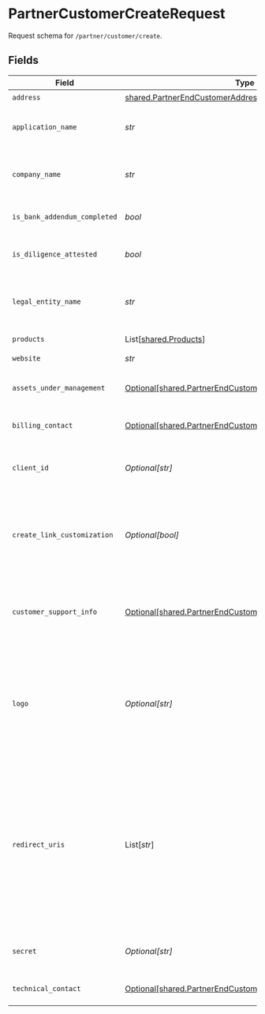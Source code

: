 # PartnerCustomerCreateRequest

Request schema for `/partner/customer/create`.


## Fields

| Field                                                                                                                                                                                                                                                                                                                                                                                                                                                                                                                                                                                  | Type                                                                                                                                                                                                                                                                                                                                                                                                                                                                                                                                                                                   | Required                                                                                                                                                                                                                                                                                                                                                                                                                                                                                                                                                                               | Description                                                                                                                                                                                                                                                                                                                                                                                                                                                                                                                                                                            |
| -------------------------------------------------------------------------------------------------------------------------------------------------------------------------------------------------------------------------------------------------------------------------------------------------------------------------------------------------------------------------------------------------------------------------------------------------------------------------------------------------------------------------------------------------------------------------------------- | -------------------------------------------------------------------------------------------------------------------------------------------------------------------------------------------------------------------------------------------------------------------------------------------------------------------------------------------------------------------------------------------------------------------------------------------------------------------------------------------------------------------------------------------------------------------------------------- | -------------------------------------------------------------------------------------------------------------------------------------------------------------------------------------------------------------------------------------------------------------------------------------------------------------------------------------------------------------------------------------------------------------------------------------------------------------------------------------------------------------------------------------------------------------------------------------- | -------------------------------------------------------------------------------------------------------------------------------------------------------------------------------------------------------------------------------------------------------------------------------------------------------------------------------------------------------------------------------------------------------------------------------------------------------------------------------------------------------------------------------------------------------------------------------------- |
| `address`                                                                                                                                                                                                                                                                                                                                                                                                                                                                                                                                                                              | [shared.PartnerEndCustomerAddress](../../models/shared/partnerendcustomeraddress.md)                                                                                                                                                                                                                                                                                                                                                                                                                                                                                                   | :heavy_check_mark:                                                                                                                                                                                                                                                                                                                                                                                                                                                                                                                                                                     | The end customer's address.                                                                                                                                                                                                                                                                                                                                                                                                                                                                                                                                                            |
| `application_name`                                                                                                                                                                                                                                                                                                                                                                                                                                                                                                                                                                     | *str*                                                                                                                                                                                                                                                                                                                                                                                                                                                                                                                                                                                  | :heavy_check_mark:                                                                                                                                                                                                                                                                                                                                                                                                                                                                                                                                                                     | The name of the end customer's application. This will be shown to end users when they go through the Plaid Link flow.                                                                                                                                                                                                                                                                                                                                                                                                                                                                  |
| `company_name`                                                                                                                                                                                                                                                                                                                                                                                                                                                                                                                                                                         | *str*                                                                                                                                                                                                                                                                                                                                                                                                                                                                                                                                                                                  | :heavy_check_mark:                                                                                                                                                                                                                                                                                                                                                                                                                                                                                                                                                                     | The company name of the end customer being created. This will be used to display the end customer in the Plaid Dashboard. It will not be shown to end users.                                                                                                                                                                                                                                                                                                                                                                                                                           |
| `is_bank_addendum_completed`                                                                                                                                                                                                                                                                                                                                                                                                                                                                                                                                                           | *bool*                                                                                                                                                                                                                                                                                                                                                                                                                                                                                                                                                                                 | :heavy_check_mark:                                                                                                                                                                                                                                                                                                                                                                                                                                                                                                                                                                     | Denotes whether the partner has forwarded the Plaid bank addendum to the end customer.                                                                                                                                                                                                                                                                                                                                                                                                                                                                                                 |
| `is_diligence_attested`                                                                                                                                                                                                                                                                                                                                                                                                                                                                                                                                                                | *bool*                                                                                                                                                                                                                                                                                                                                                                                                                                                                                                                                                                                 | :heavy_check_mark:                                                                                                                                                                                                                                                                                                                                                                                                                                                                                                                                                                     | Denotes whether or not the partner has completed attestation of diligence for the end customer to be created.                                                                                                                                                                                                                                                                                                                                                                                                                                                                          |
| `legal_entity_name`                                                                                                                                                                                                                                                                                                                                                                                                                                                                                                                                                                    | *str*                                                                                                                                                                                                                                                                                                                                                                                                                                                                                                                                                                                  | :heavy_check_mark:                                                                                                                                                                                                                                                                                                                                                                                                                                                                                                                                                                     | The end customer's legal name. This will be shared with financial institutions as part of the OAuth registration process. It will not be shown to end users.                                                                                                                                                                                                                                                                                                                                                                                                                           |
| `products`                                                                                                                                                                                                                                                                                                                                                                                                                                                                                                                                                                             | List[[shared.Products](../../models/shared/products.md)]                                                                                                                                                                                                                                                                                                                                                                                                                                                                                                                               | :heavy_check_mark:                                                                                                                                                                                                                                                                                                                                                                                                                                                                                                                                                                     | The products to be enabled for the end customer.                                                                                                                                                                                                                                                                                                                                                                                                                                                                                                                                       |
| `website`                                                                                                                                                                                                                                                                                                                                                                                                                                                                                                                                                                              | *str*                                                                                                                                                                                                                                                                                                                                                                                                                                                                                                                                                                                  | :heavy_check_mark:                                                                                                                                                                                                                                                                                                                                                                                                                                                                                                                                                                     | The end customer's website.                                                                                                                                                                                                                                                                                                                                                                                                                                                                                                                                                            |
| `assets_under_management`                                                                                                                                                                                                                                                                                                                                                                                                                                                                                                                                                              | [Optional[shared.PartnerEndCustomerAssetsUnderManagement]](../../models/shared/partnerendcustomerassetsundermanagement.md)                                                                                                                                                                                                                                                                                                                                                                                                                                                             | :heavy_minus_sign:                                                                                                                                                                                                                                                                                                                                                                                                                                                                                                                                                                     | Assets under management for the given end customer. Required for end customers with monthly service commitments.                                                                                                                                                                                                                                                                                                                                                                                                                                                                       |
| `billing_contact`                                                                                                                                                                                                                                                                                                                                                                                                                                                                                                                                                                      | [Optional[shared.PartnerEndCustomerBillingContact]](../../models/shared/partnerendcustomerbillingcontact.md)                                                                                                                                                                                                                                                                                                                                                                                                                                                                           | :heavy_minus_sign:                                                                                                                                                                                                                                                                                                                                                                                                                                                                                                                                                                     | The billing contact for the end customer. Defaults to partner's billing contact if omitted.                                                                                                                                                                                                                                                                                                                                                                                                                                                                                            |
| `client_id`                                                                                                                                                                                                                                                                                                                                                                                                                                                                                                                                                                            | *Optional[str]*                                                                                                                                                                                                                                                                                                                                                                                                                                                                                                                                                                        | :heavy_minus_sign:                                                                                                                                                                                                                                                                                                                                                                                                                                                                                                                                                                     | Your Plaid API `client_id`. The `client_id` is required and may be provided either in the `PLAID-CLIENT-ID` header or as part of a request body.                                                                                                                                                                                                                                                                                                                                                                                                                                       |
| `create_link_customization`                                                                                                                                                                                                                                                                                                                                                                                                                                                                                                                                                            | *Optional[bool]*                                                                                                                                                                                                                                                                                                                                                                                                                                                                                                                                                                       | :heavy_minus_sign:                                                                                                                                                                                                                                                                                                                                                                                                                                                                                                                                                                     | If `true`, the end customer's default Link customization will be set to match the partner's. You can always change the end customer's Link customization in the Plaid Dashboard. See the [Link Customization docs](https://plaid.com/docs/link/customization/) for more information.                                                                                                                                                                                                                                                                                                   |
| `customer_support_info`                                                                                                                                                                                                                                                                                                                                                                                                                                                                                                                                                                | [Optional[shared.PartnerEndCustomerCustomerSupportInfo]](../../models/shared/partnerendcustomercustomersupportinfo.md)                                                                                                                                                                                                                                                                                                                                                                                                                                                                 | :heavy_minus_sign:                                                                                                                                                                                                                                                                                                                                                                                                                                                                                                                                                                     | This information is public. Users of your app will see this information when managing connections between your app and their bank accounts in Plaid Portal. Defaults to partner's customer support info if omitted.                                                                                                                                                                                                                                                                                                                                                                    |
| `logo`                                                                                                                                                                                                                                                                                                                                                                                                                                                                                                                                                                                 | *Optional[str]*                                                                                                                                                                                                                                                                                                                                                                                                                                                                                                                                                                        | :heavy_minus_sign:                                                                                                                                                                                                                                                                                                                                                                                                                                                                                                                                                                     | Base64-encoded representation of the end customer's logo. Must be a PNG of size 1024x1024 under 4MB. The logo will be shared with financial institutions and shown to the end user during Link flows. A logo is required if `create_link_customization` is `true`. If `create_link_customization` is `false` and the logo is omitted, a stock logo will be used.                                                                                                                                                                                                                       |
| `redirect_uris`                                                                                                                                                                                                                                                                                                                                                                                                                                                                                                                                                                        | List[*str*]                                                                                                                                                                                                                                                                                                                                                                                                                                                                                                                                                                            | :heavy_minus_sign:                                                                                                                                                                                                                                                                                                                                                                                                                                                                                                                                                                     | A list of URIs indicating the destination(s) where a user can be forwarded after completing the Link flow; used to support OAuth authentication flows when launching Link in the browser or via a webview. URIs should not contain any query parameters. When used in Production or Development, URIs must use https. To specify any subdomain, use `*` as a wildcard character, e.g. `https://*.example.com/oauth.html`. To modify redirect URIs for an end customer after creating them, go to the end customer's [API page](https://dashboard.plaid.com/team/api) in the Dashboard. |
| `secret`                                                                                                                                                                                                                                                                                                                                                                                                                                                                                                                                                                               | *Optional[str]*                                                                                                                                                                                                                                                                                                                                                                                                                                                                                                                                                                        | :heavy_minus_sign:                                                                                                                                                                                                                                                                                                                                                                                                                                                                                                                                                                     | Your Plaid API `secret`. The `secret` is required and may be provided either in the `PLAID-SECRET` header or as part of a request body.                                                                                                                                                                                                                                                                                                                                                                                                                                                |
| `technical_contact`                                                                                                                                                                                                                                                                                                                                                                                                                                                                                                                                                                    | [Optional[shared.PartnerEndCustomerTechnicalContact]](../../models/shared/partnerendcustomertechnicalcontact.md)                                                                                                                                                                                                                                                                                                                                                                                                                                                                       | :heavy_minus_sign:                                                                                                                                                                                                                                                                                                                                                                                                                                                                                                                                                                     | The technical contact for the end customer. Defaults to partner's technical contact if omitted.                                                                                                                                                                                                                                                                                                                                                                                                                                                                                        |